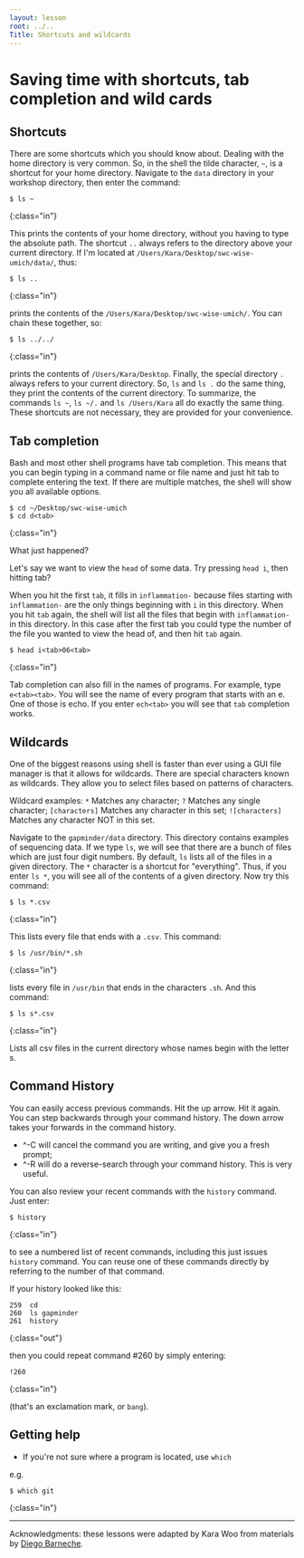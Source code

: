 ```yaml
---
layout: lesson
root: ../..
Title: Shortcuts and wildcards
---
```


# Saving time with shortcuts, tab completion and wild cards

## Shortcuts

There are some shortcuts which you should know about. Dealing with the home
directory is very common. So, in the shell the tilde character, `~`, is a
shortcut for your home directory. Navigate to the `data` directory in your
workshop directory, then enter the command:

~~~
$ ls ~
~~~
{:class="in"}

This prints the contents of your home directory, without you having to type the
absolute path. The shortcut `..` always refers to the directory above your
current directory. If I'm located at `/Users/Kara/Desktop/swc-wise-umich/data/`, thus:

~~~
$ ls ..
~~~
{:class="in"}

prints the contents of the `/Users/Kara/Desktop/swc-wise-umich/`. You can chain
these together, so:

~~~
$ ls ../../
~~~
{:class="in"}

prints the contents of `/Users/Kara/Desktop`. Finally, the special directory `.` always refers to your current directory. So, `ls` and `ls .` do the same thing, they print the contents of the current directory. To summarize, the commands `ls ~`, `ls ~/.` and `ls /Users/Kara` all do exactly the same thing. These shortcuts are not necessary, they are provided for your convenience.

## Tab completion

Bash and most other shell programs have tab completion. This means that you can begin typing in a command name or file name and just hit tab to complete entering the text. If there are multiple matches, the shell will show you all available options.

~~~
$ cd ~/Desktop/swc-wise-umich
$ cd d<tab>
~~~
{:class="in"}

What just happened?

Let's say we want to view the `head` of some data. Try pressing `head i`, then hitting tab?

When you hit the first `tab`, it fills in `inflammation-` because files starting with `inflammation-` are the only things beginning with `i` in this directory. When you hit `tab` again, the shell will list all the files that begin with `inflammation-` in this directory. In this case after the first tab you could type the number of the file you wanted to view the head of, and then hit `tab` again.

~~~
$ head i<tab>06<tab>
~~~
{:class="in"}

Tab completion can also fill in the names of programs. For example, type `e<tab><tab>`. You will see the name of every program that starts with an e. One of those is echo. If you enter `ech<tab>` you will see that `tab` completion works.

## Wildcards

One of the biggest reasons using shell is faster than ever using a GUI file manager is that it allows for wildcards. There are special characters known as wildcards. They allow you to select files based on patterns of characters.

Wildcard examples:
`*`             Matches any character;
`?`             Matches any single character;
`[characters]`  Matches any character in this set;
`![characters]` Matches any character NOT in this set.

Navigate to the `gapminder/data` directory. This directory contains examples of sequencing data. If we type `ls`, we will see that there are a bunch of files which are just four digit numbers. By default, `ls` lists all of the files in a given directory. The `*` character is a shortcut for "everything". Thus, if you enter `ls *`, you will see all of the contents of a given directory. Now try this command:

~~~
$ ls *.csv
~~~
{:class="in"}

This lists every file that ends with a `.csv`. This command:

~~~
$ ls /usr/bin/*.sh
~~~
{:class="in"}

lists every file in `/usr/bin` that ends in the characters `.sh`. And this command:

~~~
$ ls s*.csv
~~~
{:class="in"}

Lists all csv files in the current directory whose names begin with the letter s.

## Command History

You can easily access previous commands.  Hit the up arrow. Hit it again.  You can step backwards through your command history. The down arrow takes your forwards in the command history.

* ^-C will cancel the command you are writing, and give you a fresh prompt;
* ^-R will do a reverse-search through your command history. This is very useful.

You can also review your recent commands with the `history` command. Just enter:

~~~
$ history
~~~
{:class="in"}

to see a numbered list of recent commands, including this just issues `history` command.  You can reuse one of these commands directly by referring to the number of that command.

If your history looked like this:

~~~
259  cd
260  ls gapminder
261  history
~~~
{:class="out"}

then you could repeat command #260 by simply entering:

~~~
!260
~~~
{:class="in"}

(that's an exclamation mark, or `bang`).


## Getting help

* If you're not sure where a program is located, use `which`

e.g.

~~~
$ which git
~~~
{:class="in"}

***
Acknowledgments: these lessons were adapted by Kara Woo from materials by [Diego Barneche](http://nicercode.github.io/2014-02-13-UNSW/lessons/60-shell/).
